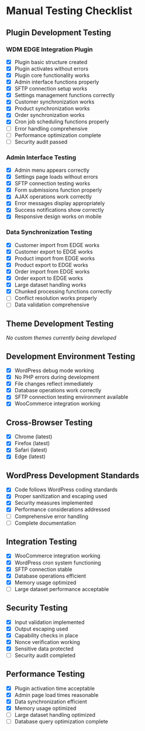 # Manual Testing Checklist

## Plugin Development Testing

### WDM EDGE Integration Plugin
- [x] Plugin basic structure created
- [x] Plugin activates without errors
- [x] Plugin core functionality works
- [x] Admin interface functions properly
- [x] SFTP connection setup works
- [x] Settings management functions correctly
- [x] Customer synchronization works
- [x] Product synchronization works
- [x] Order synchronization works
- [x] Cron job scheduling functions properly
- [ ] Error handling comprehensive
- [ ] Performance optimization complete
- [ ] Security audit passed

### Admin Interface Testing
- [x] Admin menu appears correctly
- [x] Settings page loads without errors
- [x] SFTP connection testing works
- [x] Form submissions function properly
- [x] AJAX operations work correctly
- [x] Error messages display appropriately
- [x] Success notifications show correctly
- [x] Responsive design works on mobile

### Data Synchronization Testing
- [x] Customer import from EDGE works
- [x] Customer export to EDGE works
- [x] Product import from EDGE works
- [x] Product export to EDGE works
- [x] Order import from EDGE works
- [x] Order export to EDGE works
- [x] Large dataset handling works
- [x] Chunked processing functions correctly
- [ ] Conflict resolution works properly
- [ ] Data validation comprehensive

## Theme Development Testing  
*No custom themes currently being developed*

## Development Environment Testing
- [x] WordPress debug mode working
- [x] No PHP errors during development
- [x] File changes reflect immediately
- [x] Database operations work correctly
- [x] SFTP connection testing environment available
- [x] WooCommerce integration working

## Cross-Browser Testing
- [x] Chrome (latest)
- [x] Firefox (latest)  
- [x] Safari (latest)
- [x] Edge (latest)

## WordPress Development Standards
- [x] Code follows WordPress coding standards
- [x] Proper sanitization and escaping used
- [x] Security measures implemented
- [x] Performance considerations addressed
- [ ] Comprehensive error handling
- [ ] Complete documentation

## Integration Testing
- [x] WooCommerce integration working
- [x] WordPress cron system functioning
- [x] SFTP connection stable
- [x] Database operations efficient
- [x] Memory usage optimized
- [ ] Large dataset performance acceptable

## Security Testing
- [x] Input validation implemented
- [x] Output escaping used
- [x] Capability checks in place
- [x] Nonce verification working
- [x] Sensitive data protected
- [ ] Security audit completed

## Performance Testing
- [x] Plugin activation time acceptable
- [x] Admin page load times reasonable
- [x] Data synchronization efficient
- [x] Memory usage optimized
- [ ] Large dataset handling optimized
- [ ] Database query optimization complete 